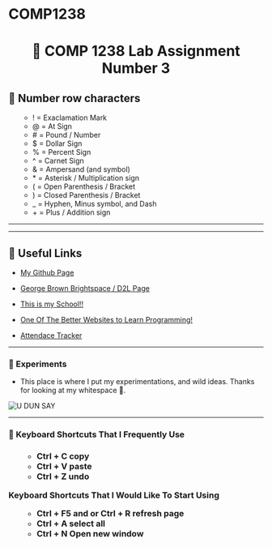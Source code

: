 # COMP1238
<h1 align="center">
  📂 COMP 1238 Lab Assignment Number 3
</h1>

<h2>🔢 Number row characters</h2>

<ul>

  * ! = Exaclamation Mark
  * @ = At Sign
  * \# = Pound / Number
  * $ = Dollar Sign
  * % = Percent Sign
  * ^ = Carnet Sign
  * & = Ampersand (and symbol)
  * \* = Asterisk / Multiplication sign
  * ( = Open Parenthesis / Bracket
  * ) = Closed Parenthesis / Bracket
  * _ = Hyphen, Minus symbol, and Dash
  * \+ = Plus / Addition sign

</ul>

<hr>
<hr>

<h2>🔗 Useful Links</h2>

* [My Github Page](https://github.com/ravioleye)

* [George Brown Brightspace / D2L Page](https://www.georgebrown.ca/teaching-and-learning-exchange/educational-technology/d2l-brightspace)

* [This is my School!!](https://www.georgebrown.ca/)

* [One Of The Better Websites to Learn Programming!](https://www.w3schools.com/)

* [Attendace Tracker](https://app.atklass.com/login)


<hr>

<h3>  💭 Experiments</h3>
<p>

  * This place is where I put my experimentations, and wild ideas. Thanks for looking at my whitespace 🦀.
  
  
  
  </p>

  ![U DUN SAY](https://i.pinimg.com/736x/bd/71/fc/bd71fcbb1791333b3ded1c23627f6fc7.jpg)




<hr>

<h3>💬 Keyboard Shortcuts That I Frequently Use<h3>

<p>

<ul>

  * Ctrl + C copy
  * Ctrl + V paste
  * Ctrl + Z undo

</ul>



<p>Keyboard Shortcuts That I Would Like To Start Using</p>

<ul>

  * Ctrl + F5 and or Ctrl + R refresh page
  * Ctrl + A select all
  * Ctrl + N Open new window

</ul>

</p>


